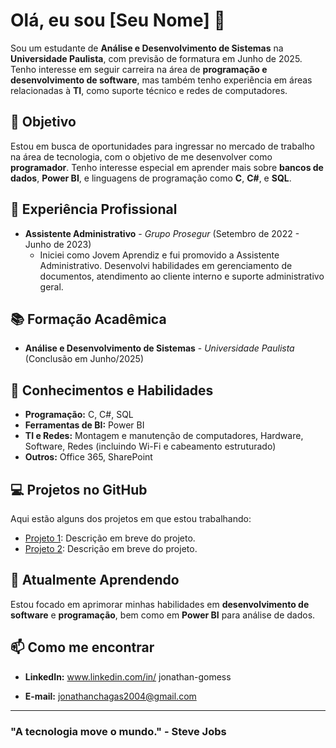 # Olá, eu sou [Seu Nome] 👋

Sou um estudante de **Análise e Desenvolvimento de Sistemas** na **Universidade Paulista**, com previsão de formatura em Junho de 2025. Tenho interesse em seguir carreira na área de **programação e desenvolvimento de software**, mas também tenho experiência em áreas relacionadas à **TI**, como suporte técnico e redes de computadores.

## 🎯 Objetivo
Estou em busca de oportunidades para ingressar no mercado de trabalho na área de tecnologia, com o objetivo de me desenvolver como **programador**. Tenho interesse especial em aprender mais sobre **bancos de dados**, **Power BI**, e linguagens de programação como **C**, **C#**, e **SQL**.

## 💼 Experiência Profissional
- **Assistente Administrativo** - *Grupo Prosegur* (Setembro de 2022 - Junho de 2023)
  - Iniciei como Jovem Aprendiz e fui promovido a Assistente Administrativo. Desenvolvi habilidades em gerenciamento de documentos, atendimento ao cliente interno e suporte administrativo geral.

## 📚 Formação Acadêmica
- **Análise e Desenvolvimento de Sistemas** - *Universidade Paulista* (Conclusão em Junho/2025)

## 🧠 Conhecimentos e Habilidades
- **Programação:** C, C#, SQL
- **Ferramentas de BI:** Power BI
- **TI e Redes:** Montagem e manutenção de computadores, Hardware, Software, Redes (incluindo Wi-Fi e cabeamento estruturado)
- **Outros:** Office 365, SharePoint

## 💻 Projetos no GitHub
Aqui estão alguns dos projetos em que estou trabalhando:

- [Projeto 1](link): Descrição em breve do projeto.
- [Projeto 2](link): Descrição em breve do projeto.

## 🌱 Atualmente Aprendendo
Estou focado em aprimorar minhas habilidades em **desenvolvimento de software** e **programação**, bem como em **Power BI** para análise de dados.

## 📫 Como me encontrar
- **LinkedIn:** www.linkedin.com/in/
jonathan-gomess

- **E-mail:** jonathanchagas2004@gmail.com

---

### "A tecnologia move o mundo." - Steve Jobs
